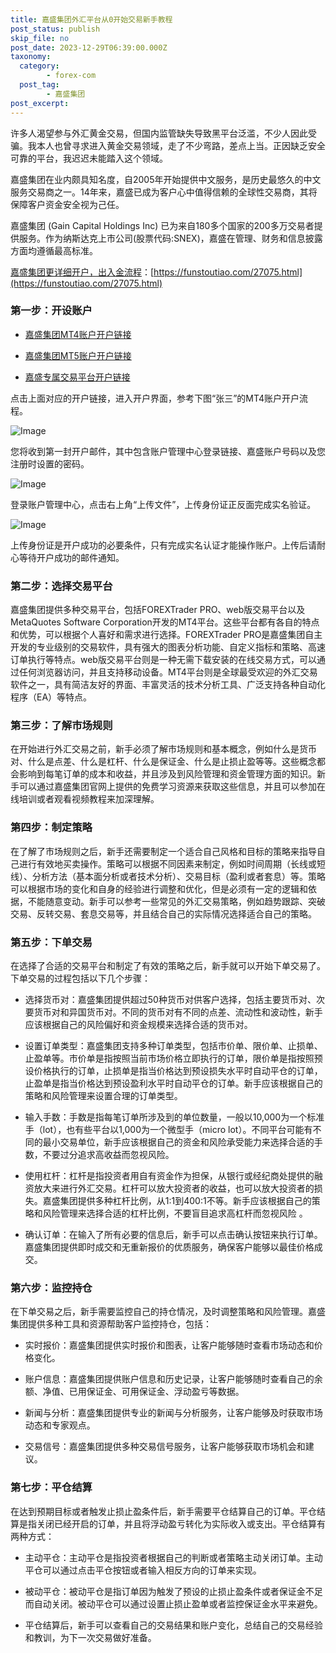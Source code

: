 ```yaml
---
title: 嘉盛集团外汇平台从0开始交易新手教程
post_status: publish
skip_file: no
post_date: 2023-12-29T06:39:00.000Z
taxonomy:
  category:
        - forex-com
  post_tag:
        - 嘉盛集团
post_excerpt: 
---
```

许多人渴望参与外汇黄金交易，但国内监管缺失导致黑平台泛滥，不少人因此受骗。我本人也曾寻求进入黄金交易领域，走了不少弯路，差点上当。正因缺乏安全可靠的平台，我迟迟未能踏入这个领域。

嘉盛集团在业内颇具知名度，自2005年开始提供中文服务，是历史最悠久的中文服务交易商之一。14年来，嘉盛已成为客户心中值得信赖的全球性交易商，其将保障客户资金安全视为己任。

嘉盛集团 (Gain Capital Holdings Inc) 已为来自180多个国家的200多万交易者提供服务。作为纳斯达克上市公司(股票代码:SNEX)，嘉盛在管理、财务和信息披露方面均遵循最高标准。

[嘉盛集团更详细开户，出入金流程](https://funstoutiao.com/27075.html)：[https://funstoutiao.com/27075.html](https://funstoutiao.com/27075.html)

### 第一步：开设账户

* [嘉盛集团MT4账户开户链接](https://s.ssgg.net/jsmt4)

* [嘉盛集团MT5账户开户链接](https://s.ssgg.net/jsmt5)

* [嘉盛专属交易平台开户链接](https://s.ssgg.net/js)

点击上面对应的开户链接，进入开户界面，参考下图“张三”的MT4账户开户流程。

![Image](https://prod-files-secure.s3.us-west-2.amazonaws.com/39ed1227-6d7d-4570-be36-9ccd4a2c4241/7a167aea-686b-400d-af59-4e18eb607a40/640.png?X-Amz-Algorithm=AWS4-HMAC-SHA256&X-Amz-Content-Sha256=UNSIGNED-PAYLOAD&X-Amz-Credential=ASIAZI2LB466XTHIJZFA%2F20250513%2Fus-west-2%2Fs3%2Faws4_request&X-Amz-Date=20250513T161308Z&X-Amz-Expires=3600&X-Amz-Security-Token=IQoJb3JpZ2luX2VjEEgaCXVzLXdlc3QtMiJGMEQCICRZJ%2B8QbPeJme0hOtrp%2FbUp15RsgLiu4T0J5m3Tik0iAiAdTSBXMT0A5EoSJUslbNpzN1V0QDPWn%2FSZtQ3gfn0nsiqIBAjx%2F%2F%2F%2F%2F%2F%2F%2F%2F%2F8BEAAaDDYzNzQyMzE4MzgwNSIMm0fbXPgTtM76ABmxKtwDtjjqh0d5djBvVaFiSrId9Lx8R3Rm%2FDwuBg5%2B2%2BGDvxdjwLHIt9swHLxKOJodQk8pjT2Aq%2F3j2BDhvV1L5GKoT5GzJOM4UGjycpdWMrgfOLfpXKppLg%2B7gnrERrfuFdZocwieTabQ5st%2BCDLz9lmogYxBSerjzQOtiq3sCCgWDzL96NEydvDPosUZ%2B8HkDe2SZnm8zVuCJyZsfGGpnQz4AX8eAjenBUeY54%2BHCwHk3NRviunLg1b41rz%2F25CnEqC%2FLl64Q51EoKqw%2FF7dII6GhRrDMmKK09mZgB9wcIhfWkIHkDhsjLvZb6H8z0eCVDiVMvfTFF8pyI8Mcny1KlwKwZQEzzAJkW0zedKG%2FVmOiVxqWa6%2BKvL9WYEWifF%2Fk2xjqQxAHAsOTej%2FpDb3w1JhVatVVjwfxDchU2l22LD9k3QIXdPIvjoryVFFkKIJPHqOYGrzUrQmc4uuJ78q1zJN1omXPp%2B%2FQTaFgup5TdOBTRpBy%2BnZhr7gMeWurjkYaHS0NDjID5DbGJWTsWv6iMYWoshiwaJrzfj8IwbwREwmcYALzybtzgzdzsIddtaZKttrY%2BZ2NFY74zpghJj5jGJPAHUaZREWNq%2F42HHrJ5okXPcjtz4PzMJhwVheDKIwh9uNwQY6pgFX%2FjwlJFo4qo7FMsMcCVuxuIpD%2FVCK5ZBuJy3br%2B4avx174GNtFljDZITpnGX6Ijf%2BxykvDk97uVoxbHlmbVhJQEQnkRIE%2B%2Fma0GZcH09cP0nDYKprl2pnC2b2P00A416d9QpckTSgGdv5VAe4GFu6k5bjoHlTw208JvIUeV18EmUJTfX923vIfuFmysK%2BppZwIhVk150vsYr2l2Ph8AzjX9Z5jxlN&X-Amz-Signature=5a2cfe3c4d08f2cdaac34ff33e14a1f4b176a59c600ea1b678b2099d5e3d237d&X-Amz-SignedHeaders=host&x-id=GetObject)

您将收到第一封开户邮件，其中包含账户管理中心登录链接、嘉盛账户号码以及您注册时设置的密码。

![Image](https://prod-files-secure.s3.us-west-2.amazonaws.com/39ed1227-6d7d-4570-be36-9ccd4a2c4241/eaa1c6b3-2877-4284-a0e1-530e222c27fb/image.png?X-Amz-Algorithm=AWS4-HMAC-SHA256&X-Amz-Content-Sha256=UNSIGNED-PAYLOAD&X-Amz-Credential=ASIAZI2LB466XTHIJZFA%2F20250513%2Fus-west-2%2Fs3%2Faws4_request&X-Amz-Date=20250513T161308Z&X-Amz-Expires=3600&X-Amz-Security-Token=IQoJb3JpZ2luX2VjEEgaCXVzLXdlc3QtMiJGMEQCICRZJ%2B8QbPeJme0hOtrp%2FbUp15RsgLiu4T0J5m3Tik0iAiAdTSBXMT0A5EoSJUslbNpzN1V0QDPWn%2FSZtQ3gfn0nsiqIBAjx%2F%2F%2F%2F%2F%2F%2F%2F%2F%2F8BEAAaDDYzNzQyMzE4MzgwNSIMm0fbXPgTtM76ABmxKtwDtjjqh0d5djBvVaFiSrId9Lx8R3Rm%2FDwuBg5%2B2%2BGDvxdjwLHIt9swHLxKOJodQk8pjT2Aq%2F3j2BDhvV1L5GKoT5GzJOM4UGjycpdWMrgfOLfpXKppLg%2B7gnrERrfuFdZocwieTabQ5st%2BCDLz9lmogYxBSerjzQOtiq3sCCgWDzL96NEydvDPosUZ%2B8HkDe2SZnm8zVuCJyZsfGGpnQz4AX8eAjenBUeY54%2BHCwHk3NRviunLg1b41rz%2F25CnEqC%2FLl64Q51EoKqw%2FF7dII6GhRrDMmKK09mZgB9wcIhfWkIHkDhsjLvZb6H8z0eCVDiVMvfTFF8pyI8Mcny1KlwKwZQEzzAJkW0zedKG%2FVmOiVxqWa6%2BKvL9WYEWifF%2Fk2xjqQxAHAsOTej%2FpDb3w1JhVatVVjwfxDchU2l22LD9k3QIXdPIvjoryVFFkKIJPHqOYGrzUrQmc4uuJ78q1zJN1omXPp%2B%2FQTaFgup5TdOBTRpBy%2BnZhr7gMeWurjkYaHS0NDjID5DbGJWTsWv6iMYWoshiwaJrzfj8IwbwREwmcYALzybtzgzdzsIddtaZKttrY%2BZ2NFY74zpghJj5jGJPAHUaZREWNq%2F42HHrJ5okXPcjtz4PzMJhwVheDKIwh9uNwQY6pgFX%2FjwlJFo4qo7FMsMcCVuxuIpD%2FVCK5ZBuJy3br%2B4avx174GNtFljDZITpnGX6Ijf%2BxykvDk97uVoxbHlmbVhJQEQnkRIE%2B%2Fma0GZcH09cP0nDYKprl2pnC2b2P00A416d9QpckTSgGdv5VAe4GFu6k5bjoHlTw208JvIUeV18EmUJTfX923vIfuFmysK%2BppZwIhVk150vsYr2l2Ph8AzjX9Z5jxlN&X-Amz-Signature=6808a1a0b1f4541f26332b37f985354cdba3c8baf3d08f21e42a6d6f503e247e&X-Amz-SignedHeaders=host&x-id=GetObject)

登录账户管理中心，点击右上角“上传文件”，上传身份证正反面完成实名验证。

![Image](https://prod-files-secure.s3.us-west-2.amazonaws.com/39ed1227-6d7d-4570-be36-9ccd4a2c4241/54090639-09fc-46b4-a135-e0289f707147/image.png?X-Amz-Algorithm=AWS4-HMAC-SHA256&X-Amz-Content-Sha256=UNSIGNED-PAYLOAD&X-Amz-Credential=ASIAZI2LB466XTHIJZFA%2F20250513%2Fus-west-2%2Fs3%2Faws4_request&X-Amz-Date=20250513T161308Z&X-Amz-Expires=3600&X-Amz-Security-Token=IQoJb3JpZ2luX2VjEEgaCXVzLXdlc3QtMiJGMEQCICRZJ%2B8QbPeJme0hOtrp%2FbUp15RsgLiu4T0J5m3Tik0iAiAdTSBXMT0A5EoSJUslbNpzN1V0QDPWn%2FSZtQ3gfn0nsiqIBAjx%2F%2F%2F%2F%2F%2F%2F%2F%2F%2F8BEAAaDDYzNzQyMzE4MzgwNSIMm0fbXPgTtM76ABmxKtwDtjjqh0d5djBvVaFiSrId9Lx8R3Rm%2FDwuBg5%2B2%2BGDvxdjwLHIt9swHLxKOJodQk8pjT2Aq%2F3j2BDhvV1L5GKoT5GzJOM4UGjycpdWMrgfOLfpXKppLg%2B7gnrERrfuFdZocwieTabQ5st%2BCDLz9lmogYxBSerjzQOtiq3sCCgWDzL96NEydvDPosUZ%2B8HkDe2SZnm8zVuCJyZsfGGpnQz4AX8eAjenBUeY54%2BHCwHk3NRviunLg1b41rz%2F25CnEqC%2FLl64Q51EoKqw%2FF7dII6GhRrDMmKK09mZgB9wcIhfWkIHkDhsjLvZb6H8z0eCVDiVMvfTFF8pyI8Mcny1KlwKwZQEzzAJkW0zedKG%2FVmOiVxqWa6%2BKvL9WYEWifF%2Fk2xjqQxAHAsOTej%2FpDb3w1JhVatVVjwfxDchU2l22LD9k3QIXdPIvjoryVFFkKIJPHqOYGrzUrQmc4uuJ78q1zJN1omXPp%2B%2FQTaFgup5TdOBTRpBy%2BnZhr7gMeWurjkYaHS0NDjID5DbGJWTsWv6iMYWoshiwaJrzfj8IwbwREwmcYALzybtzgzdzsIddtaZKttrY%2BZ2NFY74zpghJj5jGJPAHUaZREWNq%2F42HHrJ5okXPcjtz4PzMJhwVheDKIwh9uNwQY6pgFX%2FjwlJFo4qo7FMsMcCVuxuIpD%2FVCK5ZBuJy3br%2B4avx174GNtFljDZITpnGX6Ijf%2BxykvDk97uVoxbHlmbVhJQEQnkRIE%2B%2Fma0GZcH09cP0nDYKprl2pnC2b2P00A416d9QpckTSgGdv5VAe4GFu6k5bjoHlTw208JvIUeV18EmUJTfX923vIfuFmysK%2BppZwIhVk150vsYr2l2Ph8AzjX9Z5jxlN&X-Amz-Signature=12765f74bb1c78659eae17cece64dd7658ec4a3a11c226f9655cd318611822d8&X-Amz-SignedHeaders=host&x-id=GetObject)

上传身份证是开户成功的必要条件，只有完成实名认证才能操作账户。上传后请耐心等待开户成功的邮件通知。

### 第二步：选择交易平台

嘉盛集团提供多种交易平台，包括FOREXTrader PRO、web版交易平台以及MetaQuotes Software Corporation开发的MT4平台。这些平台都有各自的特点和优势，可以根据个人喜好和需求进行选择。FOREXTrader PRO是嘉盛集团自主开发的专业级别的交易软件，具有强大的图表分析功能、自定义指标和策略、高速订单执行等特点。web版交易平台则是一种无需下载安装的在线交易方式，可以通过任何浏览器访问，并且支持移动设备。MT4平台则是全球最受欢迎的外汇交易软件之一，具有简洁友好的界面、丰富灵活的技术分析工具、广泛支持各种自动化程序（EA）等特点。

### 第三步：了解市场规则

在开始进行外汇交易之前，新手必须了解市场规则和基本概念，例如什么是货币对、什么是点差、什么是杠杆、什么是保证金、什么是止损止盈等等。这些概念都会影响到每笔订单的成本和收益，并且涉及到风险管理和资金管理方面的知识。新手可以通过嘉盛集团官网上提供的免费学习资源来获取这些信息，并且可以参加在线培训或者观看视频教程来加深理解。

### 第四步：制定策略

在了解了市场规则之后，新手还需要制定一个适合自己风格和目标的策略来指导自己进行有效地买卖操作。策略可以根据不同因素来制定，例如时间周期（长线或短线）、分析方法（基本面分析或者技术分析）、交易目标（盈利或者套息）等。策略可以根据市场的变化和自身的经验进行调整和优化，但是必须有一定的逻辑和依据，不能随意变动。新手可以参考一些常见的外汇交易策略，例如趋势跟踪、突破交易、反转交易、套息交易等，并且结合自己的实际情况选择适合自己的策略。

### 第五步：下单交易

在选择了合适的交易平台和制定了有效的策略之后，新手就可以开始下单交易了。下单交易的过程包括以下几个步骤：

* 选择货币对：嘉盛集团提供超过50种货币对供客户选择，包括主要货币对、次要货币对和异国货币对。不同的货币对有不同的点差、流动性和波动性，新手应该根据自己的风险偏好和资金规模来选择合适的货币对。

* 设置订单类型：嘉盛集团支持多种订单类型，包括市价单、限价单、止损单、止盈单等。市价单是指按照当前市场价格立即执行的订单，限价单是指按照预设价格执行的订单，止损单是指当价格达到预设损失水平时自动平仓的订单，止盈单是指当价格达到预设盈利水平时自动平仓的订单。新手应该根据自己的策略和风险管理来设置合理的订单类型。

* 输入手数：手数是指每笔订单所涉及到的单位数量，一般以10,000为一个标准手（lot），也有些平台以1,000为一个微型手（micro lot）。不同平台可能有不同的最小交易单位，新手应该根据自己的资金和风险承受能力来选择合适的手数，不要过分追求高收益而忽视风险。

* 使用杠杆：杠杆是指投资者用自有资金作为担保，从银行或经纪商处提供的融资放大来进行外汇交易。杠杆可以放大投资者的收益，也可以放大投资者的损失。嘉盛集团提供多种杠杆比例，从1:1到400:1不等。新手应该根据自己的策略和风险管理来选择合适的杠杆比例，不要盲目追求高杠杆而忽视风险 。

* 确认订单：在输入了所有必要的信息后，新手可以点击确认按钮来执行订单。嘉盛集团提供即时成交和无重新报价的优质服务，确保客户能够以最佳价格成交。

### 第六步：监控持仓

在下单交易之后，新手需要监控自己的持仓情况，及时调整策略和风险管理。嘉盛集团提供多种工具和资源帮助客户监控持仓，包括：

* 实时报价：嘉盛集团提供实时报价和图表，让客户能够随时查看市场动态和价格变化。

* 账户信息：嘉盛集团提供账户信息和历史记录，让客户能够随时查看自己的余额、净值、已用保证金、可用保证金、浮动盈亏等数据。

* 新闻与分析：嘉盛集团提供专业的新闻与分析服务，让客户能够及时获取市场动态和专家观点。

* 交易信号：嘉盛集团提供多种交易信号服务，让客户能够获取市场机会和建议。

### 第七步：平仓结算

在达到预期目标或者触发止损止盈条件后，新手需要平仓结算自己的订单。平仓结算是指关闭已经开启的订单，并且将浮动盈亏转化为实际收入或支出。平仓结算有两种方式：

* 主动平仓：主动平仓是指投资者根据自己的判断或者策略主动关闭订单。主动平仓可以通过点击平仓按钮或者输入相反方向的订单来实现。

* 被动平仓：被动平仓是指订单因为触发了预设的止损止盈条件或者保证金不足而自动关闭。被动平仓可以通过设置止损止盈单或者监控保证金水平来避免。

* 平仓结算后，新手可以查看自己的交易结果和账户变化，总结自己的交易经验和教训，为下一次交易做好准备。